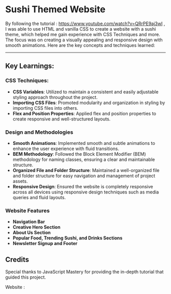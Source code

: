 # Sushi Themed Website
By following the tutorial : https://www.youtube.com/watch?v=QRrPE9aj3wI , I was able to use HTML and vanilla CSS to create a website with a sushi theme, which helped me gain experience with CSS Techniques and more. The focus was on creating a visually appealing and responsive design with smooth animations. Here are the key concepts and techniques learned:




---

## Key Learnings:

### CSS Techniques:

- **CSS Variables**: Utilized to maintain a consistent and easily adjustable styling approach throughout the project.
- **Importing CSS Files**: Promoted modularity and organization in styling by importing CSS files into others.
- **Flex and Position Properties**: Applied flex and position properties to create responsive and well-structured layouts.

### Design and Methodologies

- **Smooth Animations**: Implemented smooth and subtle animations to enhance the user experience with fluid transitions.
- **BEM Methodology**: Followed the Block Element Modifier (BEM) methodology for naming classes, ensuring a clear and maintainable structure.
- **Organized File and Folder Structure**: Maintained a well-organized file and folder structure for easy navigation and management of project assets.
- **Responsive Design**: Ensured the website is completely responsive across all devices using responsive design techniques such as media queries and fluid layouts.

### Website Features

- **Navigation Bar**
- **Creative Hero Section**
- **About Us Section**
- **Popular Food, Trending Sushi, and Drinks Sections**
- **Newsletter Signup and Footer**

## Credits

Special thanks to JavaScript Mastery for providing the in-depth tutorial that guided this project. 

Website :
